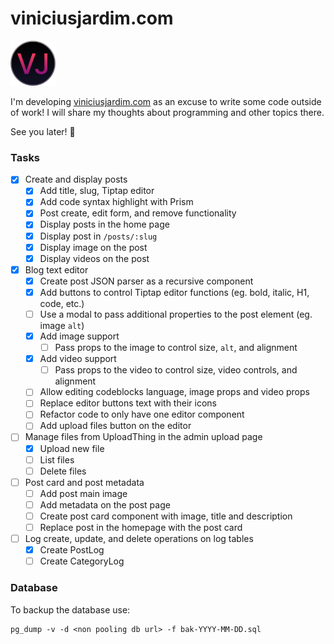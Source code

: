 # viniciusjardim.com

<img src="public/favicon-2.svg" alt="viniciusjardim.com logo" width="72" height="72">

I'm developing [viniciusjardim.com](https://www.viniciusjardim.com/) as an excuse to write some code outside of work! I will share my thoughts about programming and other topics there.

See you later! 🚀

### Tasks

- [x] Create and display posts
  - [x] Add title, slug, Tiptap editor
  - [x] Add code syntax highlight with Prism
  - [x] Post create, edit form, and remove functionality
  - [x] Display posts in the home page
  - [x] Display post in `/posts/:slug`
  - [x] Display image on the post
  - [x] Display videos on the post
- [x] Blog text editor
  - [x] Create post JSON parser as a recursive component
  - [x] Add buttons to control Tiptap editor functions (eg. bold, italic, H1, code, etc.)
  - [ ] Use a modal to pass additional properties to the post element (eg. image `alt`)
  - [x] Add image support
    - [ ] Pass props to the image to control size, `alt`, and alignment
  - [x] Add video support
    - [ ] Pass props to the video to control size, video controls, and alignment
  - [ ] Allow editing codeblocks language, image props and video props
  - [ ] Replace editor buttons text with their icons
  - [ ] Refactor code to only have one editor component
  - [ ] Add upload files button on the editor
- [ ] Manage files from UploadThing in the admin upload page
  - [x] Upload new file
  - [ ] List files
  - [ ] Delete files
- [ ] Post card and post metadata
  - [ ] Add post main image
  - [ ] Add metadata on the post page
  - [ ] Create post card component with image, title and description
  - [ ] Replace post in the homepage with the post card
- [ ] Log create, update, and delete operations on log tables
  - [x] Create PostLog
  - [ ] Create CategoryLog

### Database

To backup the database use:

```
pg_dump -v -d <non pooling db url> -f bak-YYYY-MM-DD.sql
```
